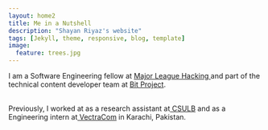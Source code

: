 ```yaml
---
layout: home2
title: Me in a Nutshell
description: "Shayan Riyaz's website"
tags: [Jekyll, theme, responsive, blog, template]
image:
  feature: trees.jpg
---
```


I am a Software Engineering fellow at <a href="https://fellowship.mlh.io/" target="_blank">Major League Hacking </a> 
and part  of the technical content developer team at <a href="https://www.bitproject.org/" target="_blank">Bit Project</a>.

<br />
Previously, I worked at as a research assistant at<a href="http://web.csulb.edu/~edemirca/hprl.html" target="_blank"> CSULB</a>
and as a Engineering intern at<a href="https://www.vectracom.com/" target="_blank"> VectraCom</a> in Karachi, Pakistan.

<br />
